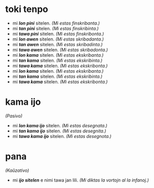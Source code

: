 # toki tenpo

* mi ***lon pini*** sitelen. *(Mi estas finskribanta.)*
 * mi ***tan pini*** sitelen. *(Mi estas finskribinta.)*
 * mi ***tawa pini*** sitelen. *(Mi estas finskribonta.)*
* mi ***lon awen*** sitelen. *(Mi estas skribadanta.)*
 * mi ***tan awen*** sitelen. *(Mi estas skribadinta.)*
 * mi ***tawa awen*** sitelen. *(Mi estas skribadonta.)*
* mi ***lon kama*** sitelen. *(Mi estas ekskribanta.)*
 * mi ***tan kama*** sitelen. *(Mi estas ekskribinta.)*
 * mi ***tawa kama*** sitelen. *(Mi estas ekskribonta.)*
* mi ***lon kama*** sitelen. *(Mi estas ekskribanta.)*
 * mi ***tan kama*** sitelen. *(Mi estas ekskribinta.)*
 * mi ***tawa kama*** sitelen. *(Mi estas ekskribonta.)*

# kama ijo
*(Pasivo)*

* mi ***lon kama ijo*** sitelen. *(Mi estas desegnata.)*
 * mi ***tan kama ijo*** sitelen. *(Mi estas desegnita.)*
 * mi ***tawa kama ijo*** sitelen. *(Mi estas desegnota.)*

# pana
*(Kaŭzativo)*

* mi ***ijo sitelen*** e nimi tawa jan lili. *(Mi diktas la vortojn al la infanoj.)*
